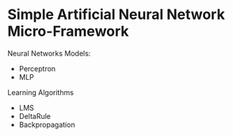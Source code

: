 Simple Artificial Neural Network Micro-Framework
===========================================


Neural Networks Models:
- Perceptron
- MLP

Learning Algorithms
- LMS
- DeltaRule
- Backpropagation